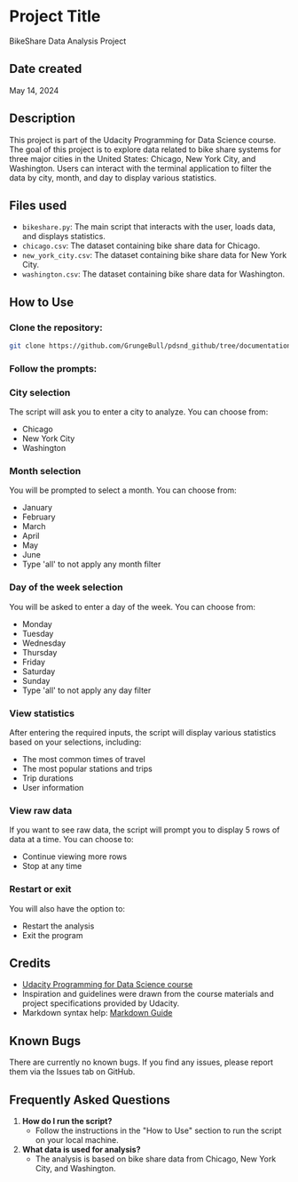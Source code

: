 # Project Title
BikeShare Data Analysis Project

## Date created
May 14, 2024

## Description
This project is part of the Udacity Programming for Data Science course. The goal of this project is to explore data related to bike share systems for three major cities in the United States: Chicago, New York City, and Washington. Users can interact with the terminal application to filter the data by city, month, and day to display various statistics.

## Files used
- `bikeshare.py`: The main script that interacts with the user, loads data, and displays statistics.
- `chicago.csv`: The dataset containing bike share data for Chicago.
- `new_york_city.csv`: The dataset containing bike share data for New York City.
- `washington.csv`: The dataset containing bike share data for Washington.

## How to Use

### Clone the repository:
   ```bash
   git clone https://github.com/GrungeBull/pdsnd_github/tree/documentation
   ```

### Follow the prompts:

### City selection
The script will ask you to enter a city to analyze. You can choose from:
- Chicago
- New York City
- Washington

### Month selection
You will be prompted to select a month. You can choose from:
- January
- February
- March
- April
- May
- June
- Type 'all' to not apply any month filter

### Day of the week selection
You will be asked to enter a day of the week. You can choose from:
- Monday
- Tuesday
- Wednesday
- Thursday
- Friday
- Saturday
- Sunday
- Type 'all' to not apply any day filter

### View statistics
After entering the required inputs, the script will display various statistics based on your selections, including:
- The most common times of travel
- The most popular stations and trips
- Trip durations
- User information

### View raw data
If you want to see raw data, the script will prompt you to display 5 rows of data at a time. You can choose to:
- Continue viewing more rows
- Stop at any time

### Restart or exit
You will also have the option to:
- Restart the analysis
- Exit the program

## Credits
- [Udacity Programming for Data Science course](https://www.udacity.com/course/programming-for-data-science-nanodegree--nd104)
- Inspiration and guidelines were drawn from the course materials and project specifications provided by Udacity.
- Markdown syntax help: [Markdown Guide](https://www.markdownguide.org/)

## Known Bugs
There are currently no known bugs. If you find any issues, please report them via the Issues tab on GitHub.

## Frequently Asked Questions
1. **How do I run the script?**
   - Follow the instructions in the "How to Use" section to run the script on your local machine.
2. **What data is used for analysis?**
   - The analysis is based on bike share data from Chicago, New York City, and Washington.

